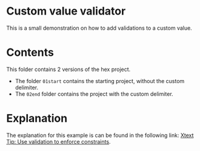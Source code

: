 # Custom value validator

This is a small demonstration on how to add validations to a custom value.

# Contents

This folder contains 2 versions of the hex project. 

- The folder `01start` contains the starting project, without the custom delimiter. 
- The `02end` folder contains the project with the custom delimiter.

# Explanation

The explanation for this example is can be found in the following link: [Xtext Tip: Use validation to enforce constraints](https://idiomaticsoft.com/post/2022-03-25-use-validations-instead-of-grammar/).
